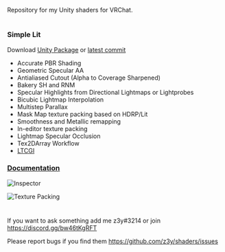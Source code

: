 Repository for my Unity shaders for VRChat.




#
### Simple Lit
Download [Unity Package](https://github.com/z3y/shaders/releases) or [latest commit](https://github.com/z3y/shaders/archive/refs/heads/main.zip)

- Accurate PBR Shading
- Geometric Specular AA
- Antialiased Cutout (Alpha to Coverage Sharpened)
- Bakery SH and RNM
- Specular Highlights from Directional Lightmaps or Lightprobes
- Bicubic Lightmap Interpolation
- Multistep Parallax
- Mask Map texture packing based on HDRP/Lit
- Smoothness and Metallic remapping
- In-editor texture packing
- Lightmap Specular Occlusion
- Tex2DArray Workflow
- [LTCGI](https://github.com/PiMaker/ltcgi)

### [Documentation](https://github.com/z3y/shaders/wiki/Simple-Lit)


![Inspector](https://i.postimg.cc/xYBk8R1p/image.png)

![Texture Packing](https://i.postimg.cc/1RFDXYhP/image.png)

#
If you want to ask something add me z3y#3214 or join https://discord.gg/bw46tKgRFT

Please report bugs if you find them https://github.com/z3y/shaders/issues
